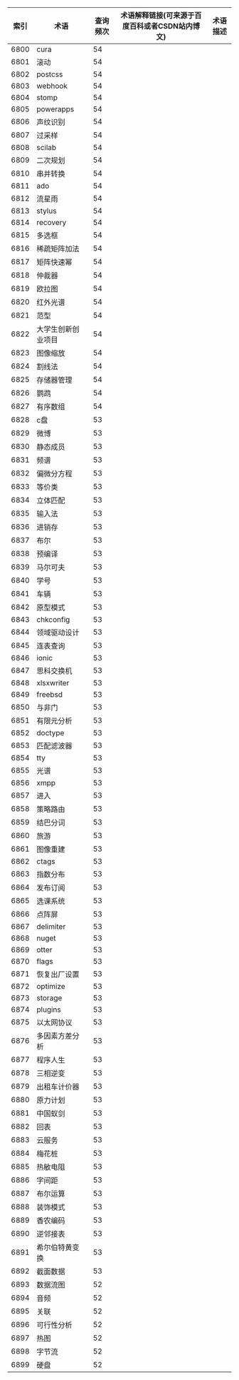 | 索引   | 术语         | 查询频次 | 术语解释链接(可来源于百度百科或者CSDN站内博文) | 术语描述 |
| ---- | ---------- | ---- | -------------------------- | ---- |
| 6800 | cura       | 54   |                            |      |
| 6801 | 滚动         | 54   |                            |      |
| 6802 | postcss    | 54   |                            |      |
| 6803 | webhook    | 54   |                            |      |
| 6804 | stomp      | 54   |                            |      |
| 6805 | powerapps  | 54   |                            |      |
| 6806 | 声纹识别       | 54   |                            |      |
| 6807 | 过采样        | 54   |                            |      |
| 6808 | scilab     | 54   |                            |      |
| 6809 | 二次规划       | 54   |                            |      |
| 6810 | 串并转换       | 54   |                            |      |
| 6811 | ado        | 54   |                            |      |
| 6812 | 流星雨        | 54   |                            |      |
| 6813 | stylus     | 54   |                            |      |
| 6814 | recovery   | 54   |                            |      |
| 6815 | 多选框        | 54   |                            |      |
| 6816 | 稀疏矩阵加法     | 54   |                            |      |
| 6817 | 矩阵快速幂      | 54   |                            |      |
| 6818 | 仲裁器        | 54   |                            |      |
| 6819 | 欧拉图        | 54   |                            |      |
| 6820 | 红外光谱       | 54   |                            |      |
| 6821 | 范型         | 54   |                            |      |
| 6822 | 大学生创新创业项目  | 54   |                            |      |
| 6823 | 图像缩放       | 54   |                            |      |
| 6824 | 割线法        | 54   |                            |      |
| 6825 | 存储器管理      | 54   |                            |      |
| 6826 | 鹦鹉         | 54   |                            |      |
| 6827 | 有序数组       | 54   |                            |      |
| 6828 | c盘         | 53   |                            |      |
| 6829 | 微博         | 53   |                            |      |
| 6830 | 静态成员       | 53   |                            |      |
| 6831 | 频谱         | 53   |                            |      |
| 6832 | 偏微分方程      | 53   |                            |      |
| 6833 | 等价类        | 53   |                            |      |
| 6834 | 立体匹配       | 53   |                            |      |
| 6835 | 输入法        | 53   |                            |      |
| 6836 | 进销存        | 53   |                            |      |
| 6837 | 布尔         | 53   |                            |      |
| 6838 | 预编译        | 53   |                            |      |
| 6839 | 马尔可夫       | 53   |                            |      |
| 6840 | 学号         | 53   |                            |      |
| 6841 | 车辆         | 53   |                            |      |
| 6842 | 原型模式       | 53   |                            |      |
| 6843 | chkconfig  | 53   |                            |      |
| 6844 | 领域驱动设计     | 53   |                            |      |
| 6845 | 连表查询       | 53   |                            |      |
| 6846 | ionic      | 53   |                            |      |
| 6847 | 思科交换机      | 53   |                            |      |
| 6848 | xlsxwriter | 53   |                            |      |
| 6849 | freebsd    | 53   |                            |      |
| 6850 | 与非门        | 53   |                            |      |
| 6851 | 有限元分析      | 53   |                            |      |
| 6852 | doctype    | 53   |                            |      |
| 6853 | 匹配滤波器      | 53   |                            |      |
| 6854 | tty        | 53   |                            |      |
| 6855 | 光谱         | 53   |                            |      |
| 6856 | xmpp       | 53   |                            |      |
| 6857 | 进入         | 53   |                            |      |
| 6858 | 策略路由       | 53   |                            |      |
| 6859 | 结巴分词       | 53   |                            |      |
| 6860 | 旅游         | 53   |                            |      |
| 6861 | 图像重建       | 53   |                            |      |
| 6862 | ctags      | 53   |                            |      |
| 6863 | 指数分布       | 53   |                            |      |
| 6864 | 发布订阅       | 53   |                            |      |
| 6865 | 选课系统       | 53   |                            |      |
| 6866 | 点阵屏        | 53   |                            |      |
| 6867 | delimiter  | 53   |                            |      |
| 6868 | nuget      | 53   |                            |      |
| 6869 | otter      | 53   |                            |      |
| 6870 | flags      | 53   |                            |      |
| 6871 | 恢复出厂设置     | 53   |                            |      |
| 6872 | optimize   | 53   |                            |      |
| 6873 | storage    | 53   |                            |      |
| 6874 | plugins    | 53   |                            |      |
| 6875 | 以太网协议      | 53   |                            |      |
| 6876 | 多因素方差分析    | 53   |                            |      |
| 6877 | 程序人生       | 53   |                            |      |
| 6878 | 三相逆变       | 53   |                            |      |
| 6879 | 出租车计价器     | 53   |                            |      |
| 6880 | 原力计划       | 53   |                            |      |
| 6881 | 中国蚁剑       | 53   |                            |      |
| 6882 | 回表         | 53   |                            |      |
| 6883 | 云服务        | 53   |                            |      |
| 6884 | 梅花桩        | 53   |                            |      |
| 6885 | 热敏电阻       | 53   |                            |      |
| 6886 | 字间距        | 53   |                            |      |
| 6887 | 布尔运算       | 53   |                            |      |
| 6888 | 装饰模式       | 53   |                            |      |
| 6889 | 香农编码       | 53   |                            |      |
| 6890 | 逆邻接表       | 53   |                            |      |
| 6891 | 希尔伯特黄变换    | 53   |                            |      |
| 6892 | 截面数据       | 53   |                            |      |
| 6893 | 数据流图       | 52   |                            |      |
| 6894 | 音频         | 52   |                            |      |
| 6895 | 关联         | 52   |                            |      |
| 6896 | 可行性分析      | 52   |                            |      |
| 6897 | 热图         | 52   |                            |      |
| 6898 | 字节流        | 52   |                            |      |
| 6899 | 硬盘         | 52   |                            |      |
